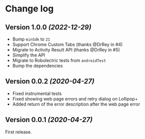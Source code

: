 # Change log

Version 1.0.0 *(2022-12-29)*
----------------------------

* Bump `minSdk` to `21`
* Support Chrome Custom Tabs (thanks @DrRey in #4)
* Migrate to Activity Result API (thanks @DrRey in #5)
* Simplify the API
* Migrate to Robolectric tests from `androidTest`
* Bump the dependencies

Version 0.0.2 *(2020-04-27)*
----------------------------

* Fixed instrumental tests
* Fixed showing web page errors and retry dialog on Lollipop+
* Added return of the error description after the web page error

Version 0.0.1 *(2020-04-27)*
----------------------------

First release.